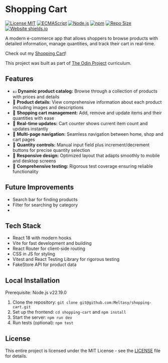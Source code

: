 # Shopping Cart

[![License MIT](https://img.shields.io/github/license/Meltasy/shopping-cart)](https://opensource.org/license/mit)
[![ECMAScript](https://img.shields.io/badge/ECMAScript-2025-blue.svg)](https://ecma-international.org/publications-and-standards/standards/ecma-262/)
[![Node.js](https://img.shields.io/badge/Node.js-v22.12.0-brightgreen.svg)](https://nodejs.org/)
[![npm](https://img.shields.io/badge/npm-v11.3.0-red.svg)](https://www.npmjs.com/)
[![Repo Size](https://img.shields.io/github/repo-size/Meltasy/shopping-cart)](https://github.com/Meltasy/shopping-cart)
[![Website shields.io](https://img.shields.io/website-up-down-green-red/http/shields.io.svg)](https://meltasy-shopping-cart.netlify.app/)

A modern e-commerce app that allows shoppers to browse products with detailed information, manage quantities, and track their cart in real-time.

Check out my [Shopping Cart](https://meltasy-shopping-cart.netlify.app/)!

This project was built as part of [The Odin Project](https://www.theodinproject.com/lessons/node-path-react-new-shopping-cart) curriculum.

## Features

* 💶 **Dynamic product catalog:** Browse through a collection of products with prices and details
* 🧸 **Product details:** View comprehensive information about each product including images and descriptions
* 🛒 **Shopping cart management:** Add, remove and update items and their quantities with ease
* 🏪 **Real-time updates:** Cart counter shows current item count and updates instantly
* 🧭 **Multi-page navigation:** Seamless navigation between home, shop and cart pages
* 🧮 **Quantity controls:** Manual input field plus increment/decrement buttons for precise quantity selection
* 📱 **Responsive design:** Optimized layout that adapts smoothly to mobile and desktop screens
* 🔬 **Comprehensive testing:** Rigorous test coverage ensuring reliable functionality

## Future Improvements

* Search bar for finding products
* Filter for searching by category
* 

## Tech Stack

* React 18 with modern hooks
* Vite for fast development and building
* React Router for client-side routing
* CSS in JS for styling
* Vitest and React Testing Library for rigorous testing
* FakeStore API for product data

## Local Installation

Prerequisite: Node.js v22.19.0

1. Clone the repository: `git clone git@github.com:Meltasy/shopping-cart.git`
2. Set up the frontend: `cd shopping-cart` and `npm install`
3. Start the server: `npm run dev`
4. Run tests (optional): `npm test`

## License

This entire project is licensed under the MIT License - see the [LICENSE](LICENSE) file for details.